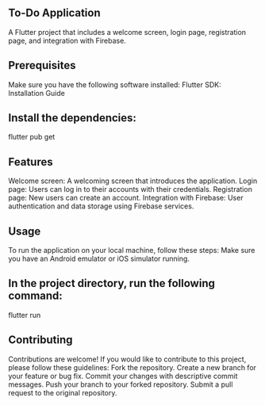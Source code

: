 ## To-Do Application
A Flutter project that includes a welcome screen, login page, registration page, and integration with Firebase.


## Prerequisites
Make sure you have the following software installed:
Flutter SDK: Installation Guide

## Install the dependencies:

  flutter pub get

## Features

Welcome screen: A welcoming screen that introduces the application.
Login page: Users can log in to their accounts with their credentials.
Registration page: New users can create an account.
Integration with Firebase: User authentication and data storage using Firebase services.
## Usage

To run the application on your local machine, follow these steps:
Make sure you have an Android emulator or iOS simulator running.

## In the project directory, run the following command:

flutter run

## Contributing

Contributions are welcome! If you would like to contribute to this project, please follow these guidelines:
Fork the repository.
Create a new branch for your feature or bug fix.
Commit your changes with descriptive commit messages.
Push your branch to your forked repository.
Submit a pull request to the original repository.
